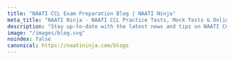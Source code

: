 ```yaml
---
title: "NAATI CCL Exam Preparation Blog | NAATI Ninja"
meta_title: "NAATI Ninja - NAATI CCL Practice Tests, Mock Tests & Online Coaching Blog"
description: "Stay up-to-date with the latest news and tips on NAATI CCL exam preparation. Get insights on practice tests, mock tests, online coaching, and how to succeed in your NAATI Australia test."
image: "/images/blog.svg"
noindex: false
canonical: https://naatininja.com/blogs
---
```

